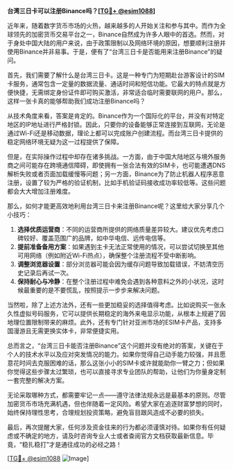 **台湾三日卡可以注册Binance吗？[[TG💪+ @esim1088](https://t.me/s/esim1088)]**

近年来，随着数字货币市场的火热，越来越多的人开始关注和参与其中。而作为全球领先的加密货币交易平台之一，Binance自然成为许多人眼中的首选。然而，对于身处中国大陆的用户来说，由于政策限制以及网络环境的原因，想要顺利注册并使用Binance并非易事。于是，便有了“台湾三日卡是否能用来注册Binance”的疑问。

首先，我们需要了解什么是台湾三日卡。这是一种专门为短期赴台游客设计的SIM卡服务，通常包含一定量的数据流量、通话时间和短信功能。它最大的特点就是方便快捷，无需绑定身份证件即可购买激活，非常适合临时需要联网的用户。那么，这样一张卡真的能够帮助我们成功注册Binance吗？

从技术角度来看，答案是肯定的。Binance作为一个国际化的平台，并没有对特定地区的IP地址进行严格封锁。因此，只要你的设备能够正常连接到互联网，无论是通过Wi-Fi还是移动数据，理论上都可以完成账户创建流程。而台湾三日卡提供的稳定网络环境无疑为这一过程提供了保障。

但是，在实际操作过程中却存在诸多挑战。一方面，由于中国大陆地区与境外服务商之间可能存在跨境通信障碍，即使拥有一张合法有效的SIM卡，也可能遭遇DNS解析失败或者页面加载缓慢等问题；另一方面，Binance为了防止机器人程序恶意注册，设置了较为严格的验证机制，比如手机验证码接收成功率较低等。这些问题都会大大增加注册难度。

那么，如何才能更高效地利用台湾三日卡来注册Binance呢？这里给大家分享几个小技巧：

1. **选择优质运营商**：不同的运营商所提供的网络质量差异较大。建议优先考虑口碑较好、覆盖范围广的品牌，如中华电信、远传电信等。
2. **提前准备备用方案**：如果遇到主卡无法正常使用的情况，可以尝试切换至其他可用网络（例如附近Wi-Fi热点），确保整个注册流程不受中断影响。
3. **调整浏览器设置**：部分浏览器可能会因为缓存问题导致加载错误，不妨清空历史记录后再试一次。
4. **保持耐心与冷静**：在整个注册过程中难免会遇到各种意料之外的小状况，这时候最重要的是不要慌乱，按照提示一步步来解决问题。

当然啦，除了上述方法外，还有一些更加稳妥的选择值得考虑。比如说购买一张永久性虚拟号码服务，它可以提供长期稳定的海外来电显示功能，从根本上规避了因地理位置限制带来的麻烦。此外，还有专门针对亚洲市场的ESIM卡产品，支持多国漫游且无需更换实体卡，非常便捷实用。

总而言之，“台湾三日卡能否注册Binance”这个问题并没有绝对的答案，关键在于个人的技术水平以及应对突发情况的能力。如果你觉得自己动手能力较强，并且愿意花时间去克服困难的话，那么这张小小的SIM卡或许就能助你一臂之力；但如果你觉得这些步骤太过繁琐，也可以直接寻求专业团队的帮助，让他们为你量身定制一套完整的解决方案。

无论采取哪种方式，都需要牢记一点——遵守法律法规永远是最基本的原则。尽管加密货币市场充满机遇，但也伴随着一定风险。希望大家在追逐财富梦想的同时，始终保持理性思考，合理规划投资策略，避免盲目跟风造成不必要的损失。

最后，再次提醒大家，任何涉及资金往来的行为都必须谨慎对待。如果你有任何疑虑或不确定的地方，请及时咨询专业人士或者查阅官方文档获取最新信息。毕竟，“稳扎稳打”才是通往成功的必经之路！

[[TG💪+ @esim1088](https://t.me/s/esim1088) ![Image](https://i.postimg.cc/4NQfJmqS/Snipaste-2025-05-13-00-14-12.png)]
